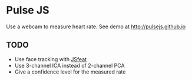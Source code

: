 # Pulse JS

Use a webcam to measure heart rate. See demo at <http://pulsejs.github.io>

## TODO

- Use face tracking with [JSfeat](inspirit.github.io/jsfeat/)
- Use 3-channel ICA instead of 2-channel PCA 
- Give a confidence level for the measured rate